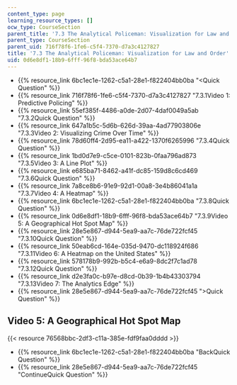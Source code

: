 ```yaml
---
content_type: page
learning_resource_types: []
ocw_type: CourseSection
parent_title: '7.3 The Analytical Policeman: Visualization for Law and Order'
parent_type: CourseSection
parent_uid: 716f78f6-1fe6-c5f4-7370-d7a3c4127827
title: '7.3 The Analytical Policeman: Visualization for Law and Order'
uid: 0d6e8df1-18b9-6fff-96f8-bda53ace64b7
---
```


*   {{% resource_link 6bc1ec1e-1262-c5a1-28e1-f822404bb0ba "\<Quick Question" %}}
*   {{% resource_link 716f78f6-1fe6-c5f4-7370-d7a3c4127827 "7.3.1Video 1: Predictive Policing" %}}
*   {{% resource_link 55ef385f-4486-a0de-2d07-4daf0049a5ab "7.3.2Quick Question" %}}
*   {{% resource_link 647a1b5c-5d6b-626d-39aa-4ad77903806e "7.3.3Video 2: Visualizing Crime Over Time" %}}
*   {{% resource_link 78d60ff4-2d95-ea11-a422-1370f6265996 "7.3.4Quick Question" %}}
*   {{% resource_link 1bd0d7e9-c5ce-0101-823b-0faa796ad873 "7.3.5Video 3: A Line Plot" %}}
*   {{% resource_link e685ba71-8462-a41f-dc85-159d8c6cd469 "7.3.6Quick Question" %}}
*   {{% resource_link 7a8ce8b6-91e9-92d1-00a8-3e4b86041a1a "7.3.7Video 4: A Heatmap" %}}
*   {{% resource_link 6bc1ec1e-1262-c5a1-28e1-f822404bb0ba "7.3.8Quick Question" %}}
*   {{% resource_link 0d6e8df1-18b9-6fff-96f8-bda53ace64b7 "7.3.9Video 5: A Geographical Hot Spot Map" %}}
*   {{% resource_link 28e5e867-d944-5ea9-aa7c-76de722fcf45 "7.3.10Quick Question" %}}
*   {{% resource_link 50eab6cd-164e-035d-9470-dc118924f686 "7.3.11Video 6: A Heatmap on the United States" %}}
*   {{% resource_link 578178b9-992b-b5c4-e6a9-8dc2f7c1ad78 "7.3.12Quick Question" %}}
*   {{% resource_link d2e3fa0c-b97e-d8cd-0b39-1b4b43303794 "7.3.13Video 7: The Analytics Edge" %}}
*   {{% resource_link 28e5e867-d944-5ea9-aa7c-76de722fcf45 "\>Quick Question" %}}

Video 5: A Geographical Hot Spot Map
------------------------------------

{{< resource 76568bbc-2df3-c11a-385e-fdf9faa0dddd >}}

*   {{% resource_link 6bc1ec1e-1262-c5a1-28e1-f822404bb0ba "BackQuick Question" %}}
*   {{% resource_link 28e5e867-d944-5ea9-aa7c-76de722fcf45 "ContinueQuick Question" %}}